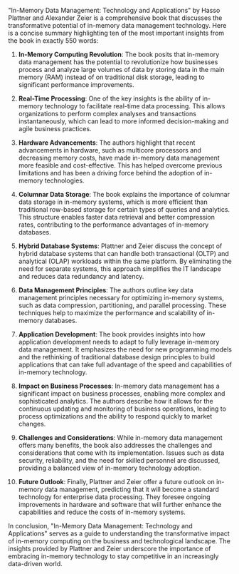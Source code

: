 "In-Memory Data Management: Technology and Applications" by Hasso Plattner and Alexander Zeier is a comprehensive book that discusses the transformative potential of in-memory data management technology. Here is a concise summary highlighting ten of the most important insights from the book in exactly 550 words:

1. **In-Memory Computing Revolution**: The book posits that in-memory data management has the potential to revolutionize how businesses process and analyze large volumes of data by storing data in the main memory (RAM) instead of on traditional disk storage, leading to significant performance improvements.

2. **Real-Time Processing**: One of the key insights is the ability of in-memory technology to facilitate real-time data processing. This allows organizations to perform complex analyses and transactions instantaneously, which can lead to more informed decision-making and agile business practices.

3. **Hardware Advancements**: The authors highlight that recent advancements in hardware, such as multicore processors and decreasing memory costs, have made in-memory data management more feasible and cost-effective. This has helped overcome previous limitations and has been a driving force behind the adoption of in-memory technologies.

4. **Columnar Data Storage**: The book explains the importance of columnar data storage in in-memory systems, which is more efficient than traditional row-based storage for certain types of queries and analytics. This structure enables faster data retrieval and better compression rates, contributing to the performance advantages of in-memory databases.

5. **Hybrid Database Systems**: Plattner and Zeier discuss the concept of hybrid database systems that can handle both transactional (OLTP) and analytical (OLAP) workloads within the same platform. By eliminating the need for separate systems, this approach simplifies the IT landscape and reduces data redundancy and latency.

6. **Data Management Principles**: The authors outline key data management principles necessary for optimizing in-memory systems, such as data compression, partitioning, and parallel processing. These techniques help to maximize the performance and scalability of in-memory databases.

7. **Application Development**: The book provides insights into how application development needs to adapt to fully leverage in-memory data management. It emphasizes the need for new programming models and the rethinking of traditional database design principles to build applications that can take full advantage of the speed and capabilities of in-memory technology.

8. **Impact on Business Processes**: In-memory data management has a significant impact on business processes, enabling more complex and sophisticated analytics. The authors describe how it allows for the continuous updating and monitoring of business operations, leading to process optimizations and the ability to respond quickly to market changes.

9. **Challenges and Considerations**: While in-memory data management offers many benefits, the book also addresses the challenges and considerations that come with its implementation. Issues such as data security, reliability, and the need for skilled personnel are discussed, providing a balanced view of in-memory technology adoption.

10. **Future Outlook**: Finally, Plattner and Zeier offer a future outlook on in-memory data management, predicting that it will become a standard technology for enterprise data processing. They foresee ongoing improvements in hardware and software that will further enhance the capabilities and reduce the costs of in-memory systems.

In conclusion, "In-Memory Data Management: Technology and Applications" serves as a guide to understanding the transformative impact of in-memory computing on the business and technological landscape. The insights provided by Plattner and Zeier underscore the importance of embracing in-memory technology to stay competitive in an increasingly data-driven world.